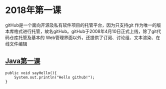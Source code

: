 # 2018年第一课
gitHub是一个面向开源及私有软件项目的托管平台，因为只支持git 作为唯一的版本库格式进行托管，故名gitHub。gitHub于2008年4月10日正式上线，除了git代码仓库托管及基本的 Web管理界面以外，还提供了订阅、讨论组、文本渲染、在线文件编辑

## [Java第一课](OneTree2015.github.io/Java第一课)
```
public void sayHello(){
    System.out.println("Hello github!");
}
```

